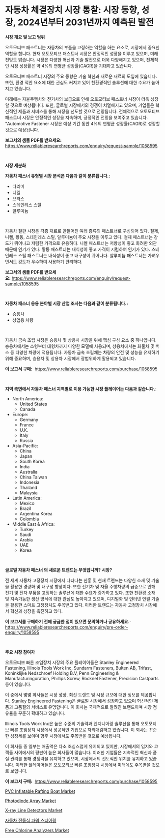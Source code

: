<p><h1>자동차 체결장치 시장 통찰: 시장 동향, 성장, 2024년부터 2031년까지 예측된 발전</h1></p><p><strong>시장 개요 및 보고 범위</strong></p>
<p><p>오토모티브 패스트너는 자동차의 부품을 고정하는 역할을 하는 요소로, 시장에서 중요한 역할을 합니다. 현재 오토모티브 패스트너 시장은 안정적인 성장을 이루고 있으며, 미래 전망도 밝습니다. 시장은 다양한 혁신과 기술 발전으로 더욱 다양해지고 있으며, 전체적인 시장 성장률은 약 4%의 연평균 성장률(CAGR)을 기대하고 있습니다.</p><p>오토모티브 패스트너 시장의 주요 동향은 기술 혁신과 새로운 재료의 도입에 있습니다. 또한, 환경 적인 요소에 대한 관심도 커지고 있어 친환경적인 솔루션에 대한 수요가 높아지고 있습니다.</p><p>미래에는 자율주행차와 전기차의 보급으로 인해 오토모티브 패스트너 시장이 더욱 성장할 것으로 예상됩니다. 또한, 글로벌 시장에서의 경쟁이 치열해지고 있으며, 기업들은 혁신적인 제품과 서비스를 통해 시장을 선도할 것으로 전망됩니다. 전체적으로 오토모티브 패스트너 시장은 안정적인 성장을 지속하며, 긍정적인 전망을 보여주고 있습니다. "Automotive Fastener 시장은 예상 기간 동안 4%의 연평균 성장률(CAGR)로 성장할 것으로 예상됩니다.</p></p>
<p><strong>보고서의 샘플 PDF를 받으세요:</strong> <a href="https://www.reliableresearchreports.com/enquiry/request-sample/1058595">https://www.reliableresearchreports.com/enquiry/request-sample/1058595</a></p>
<p>&nbsp;</p>
<p><strong>시장 세분화</strong></p>
<p><strong>자동차 패스너 유형별 시장 분석은 다음과 같이 분류됩니다.:</strong></p>
<p><ul><li>다리미</li><li>니켈</li><li>브라스</li><li>스테인리스 스틸</li><li>알루미늄</li></ul></p>
<p>&nbsp;</p>
<p><p>자동차 철판 시장은 각종 재료로 만들어진 여러 종류의 패스트너로 구성되어 있다. 철제, 니켈, 황동, 스테인레스 스틸, 알루미늄이 주요 시장을 이루고 있다. 철제 패스트너는 강도가 뛰어나고 저렴한 가격으로 유용하다. 니켈 패스트너는 저항성이 좋고 화려한 외관 때문에 인기가 있다. 황동 패스트너는 내식성이 좋고 가격이 저렴하여 인기가 있다. 스테인레스 스틸 패스트너는 내식성이 좋고 내구성이 뛰어나다. 알루미늄 패스트너는 가벼우면서도 강도가 우수하여 사용하기 편리하다.</p></p>
<p><strong>보고서의 샘플 PDF를 받으세요:</strong>&nbsp;<a href="https://www.reliableresearchreports.com/enquiry/request-sample/1058595">https://www.reliableresearchreports.com/enquiry/request-sample/1058595</a></p>
<p>&nbsp;</p>
<p><strong> 자동차 패스너 응용 분야별 시장 산업 조사는 다음과 같이 분류됩니다.:</strong></p>
<p><ul><li>승용차</li><li>상업용 차량</li></ul></p>
<p>&nbsp;</p>
<p><p>자동차 금속 조립 시장은 승용차 및 상용차 시장을 위해 핵심 구성 요소 중 하나입니다. 승용차에서는 소형부터 대형차까지 다양한 모델에 사용되며, 상용차에서는 화물차 및 버스 등 다양한 차량에 적용됩니다. 자동차 금속 조립체는 차량의 안전 및 성능을 유지하기 위해 중요하며, 승용차 및 상용차 시장에서 광범위하게 활용되고 있습니다.</p></p>
<p><strong>이 보고서 구매:</strong>&nbsp; <a href="https://www.reliableresearchreports.com/purchase/1058595">https://www.reliableresearchreports.com/purchase/1058595</a></p>
<p>&nbsp;</p>
<p><strong>지역 측면에서 자동차 패스너 지역별로 이용 가능한 시장 플레이어는 다음과 같습니다.:</strong></p>
<p><ul>
    <li>
        North America:
        <ul>
            <li>United States</li>
            <li>Canada</li>
        </ul>
    </li>
    <li>
        Europe:
        <ul>
            <li>Germany</li>
            <li>France</li>
            <li>U.K.</li>
            <li>Italy</li>
            <li>Russia</li>
        </ul>
    </li>
    <li>
        Asia-Pacific:
        <ul>
            <li>China</li>
            <li>Japan</li>
            <li>South Korea</li>
            <li>India</li>
            <li>Australia</li>
            <li>China Taiwan</li>
            <li>Indonesia</li>
            <li>Thailand</li>
            <li>Malaysia</li>
        </ul>
    </li>
    <li>
        Latin America:
        <ul>
            <li>Mexico</li>
            <li>Brazil</li>
            <li>Argentina Korea</li>
            <li>Colombia</li>
        </ul>
    </li>
    <li>
        Middle East & Africa:
        <ul>
            <li>Turkey</li>
            <li>Saudi</li>
            <li>Arabia</li>
            <li>UAE</li>
            <li>Korea</li>
        </ul>
    </li>
    </ul></p>
<p>&nbsp;</p>
<p><strong>글로벌 자동차 패스너 의 새로운 트렌드는 무엇입니까? 시장?</strong></p>
<p><p>전 세계 자동차 고정장치 시장에서 나타나는 신흥 및 현재 트렌드는 다양한 소재 및 기술을 활용한 경량화 및 내구성 향상이다. 또한 전기차 및 자율 주행차량의 급증으로 인해 전기 및 전자 부품을 고정하는 솔루션에 대한 수요가 증가하고 있다. 또한 친환경 소재 및 지속가능한 생산 방식에 대한 관심도 높아지고 있으며, 디지털화 및 인터넷 연결 기술을 활용한 스마트 고정장치도 주목받고 있다. 이러한 트렌드는 자동차 고정장치 시장에서 혁신과 성장을 촉진하고 있다.</p></p>
<p><strong>이 보고서를 구매하기 전에 궁금한 점이 있으면 문의하거나 공유하세요.</strong>- <a href="https://www.reliableresearchreports.com/enquiry/pre-order-enquiry/1058595">https://www.reliableresearchreports.com/enquiry/pre-order-enquiry/1058595</a></p>
<p>&nbsp;</p>
<p><strong>주요 시장 참여자</strong></p>
<p><p>오토모티브 빠른 조임장치 시장의 주요 플레이어들은 Stanley Engineered Fastening, Illinois Tools Work Inc, Sundarm Fasteners, Bulten AB, Trifast, Koninklijke Nedschroef Holding B.V, Penn Engineering & Manufacturingoration, Phillips Screw, Rocknel Fastener, Precision Castparts 등이 있습니다. </p><p>이 중에서 몇몇 회사들은 시장 성장, 최신 트렌드 및 시장 규모에 대한 정보를 제공합니다. Stanley Engineered Fastening은 글로벌 시장에서 성장하고 있으며 혁신적인 제품과 고품질의 서비스로 유명합니다. 이 회사는 국제적으로 알려진 브랜드이며 시장 점유율을 꾸준히 확대하고 있습니다. </p><p>Illinois Tools Work Inc은 높은 수준의 기술력과 엔지니어링 솔루션을 통해 오토모티브 빠른 조임장치 시장에서 성공적인 기업으로 자리매김하고 있습니다. 이 회사는 꾸준한 성장세를 보이며 향후 시장에서도 주목받을 것으로 예상됩니다. </p><p>이 회사들 중 일부는 매출액은 다소 조심스럽게 유지되고 있지만, 시장에서의 입지와 고객들 사이에서의 평판이 높은 회사들이 많습니다. 이러한 기업들은 지속적인 혁신과 품질 관리를 통해 경쟁력을 유지하고 있으며, 시장에서의 선도적인 위치를 유지하고 있습니다. 이러한 플레이어들은 오토모티브 빠른 조임장치 시장에서 미래에도 주목받을 것으로 보입니다.</p></p>
<p><strong>이 보고서 구매:</strong>&nbsp;&nbsp;<a href="https://www.reliableresearchreports.com/purchase/1058595">https://www.reliableresearchreports.com/purchase/1058595</a></p>
<p><p><a href="https://view.publitas.com/reportprime-1/pvc-inflatable-rafting-boat-market-size-growth-outlook-from-2024-to-2031-projecting-at-markets-trends-analysis-by-application-regional-outlook-and-revenue/">PVC Inflatable Rafting Boat Market</a></p><p><a href="https://military-diascia-e68.notion.site/Photodiode-Array-Market-Share-Market-New-Trends-Analysis-Report-By-Type-By-Application-By-End-us-db2144e9206640ab950e302cfef10aef">Photodiode Array Market</a></p><p><a href="https://meowing-canidae-761.notion.site/X-ray-Line-Detectors-Market-Share-Market-New-Trends-Analysis-Report-By-Type-By-Application-By-En-40358a4eea1c4e12a84fdf3638da4836">X-ray Line Detectors Market</a></p><p><a href="https://github.com/vsap75a286l/Market-Research-Report-List-1/blob/main/4498973186521.md">자동차 전동식 파워 스티어링</a></p><p><a href="https://github.com/GroverBarry/Market-Research-Report-List-4/blob/main/free-chlorine-analyzers-market.md">Free Chlorine Analyzers Market</a></p></p>
